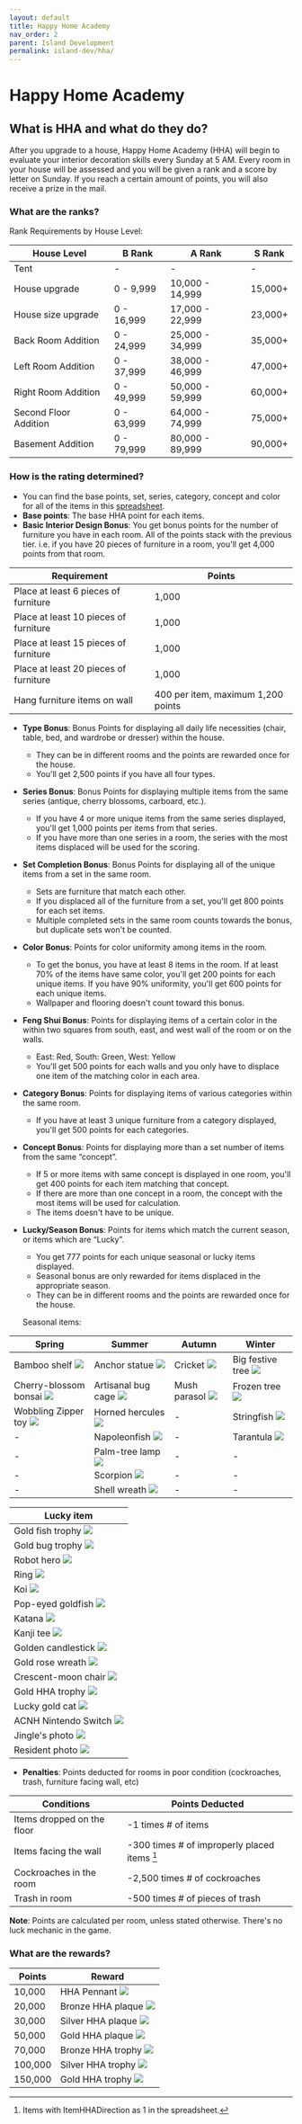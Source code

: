 ```yaml
---
layout: default
title: Happy Home Academy
nav_order: 2
parent: Island Development
permalink: island-dev/hha/
---
```

# Happy Home Academy
## What is HHA and what do they do?
After you upgrade to a house, Happy Home Academy (HHA) will begin to evaluate your interior decoration skills every Sunday at 5 AM. Every room in your house will be assessed and you will be given a rank and a score by letter on Sunday. If you reach a certain amount of points, you will also receive a prize in the mail.

### What are the ranks?
Rank Requirements by House Level:

| House Level           | B Rank      | A Rank           | S Rank  |
|-----------------------|-------------|------------------|---------|
| Tent                  | \-          | \-               | \-      |
| House upgrade         | 0 \- 9,999  | 10,000 \- 14,999 | 15,000+ |
| House size upgrade    | 0 \- 16,999 | 17,000 \- 22,999 | 23,000+ |
| Back Room Addition    | 0 \- 24,999 | 25,000 \- 34,999 | 35,000+ |
| Left Room Addition    | 0 \- 37,999 | 38,000 \- 46,999 | 47,000+ |
| Right Room Addition   | 0 \- 49,999 | 50,000 \- 59,999 | 60,000+ |
| Second Floor Addition | 0 \- 63,999 | 64,000 \- 74,999 | 75,000+ |
| Basement Addition     | 0 \- 79,999 | 80,000 \- 89,999 | 90,000+ |

### How is the rating determined?

- You can find the base points, set, series, category, concept and color for all of the items in this [spreadsheet](https://docs.google.com/spreadsheets/d/13d_LAJPlxMa_DubPTuirkIV4DERBMXbrWQsmSh8ReK4/edit#gid=1919547711).
- **Base points**: The base HHA point for each items.
- **Basic Interior Design Bonus**: You get bonus points for the number of furniture you have in each room. All of the points stack with the previous tier. i.e. if you have 20 pieces of furniture in a room, you'll get 4,000 points from that room.

| Requirement                           | Points                             |
|---------------------------------------|------------------------------------|
| Place at least 6 pieces of furniture  | 1,000                              |
| Place at least 10 pieces of furniture | 1,000                              |
| Place at least 15 pieces of furniture | 1,000                              |
| Place at least 20 pieces of furniture | 1,000                              |
| Hang furniture items on wall          | 400 per item, maximum 1,200 points |

- **Type Bonus**: Bonus Points for displaying all daily life necessities (chair, table, bed, and wardrobe or dresser) within the house.
  - They can be in different rooms and the points are rewarded once for the house.
  - You'll get 2,500 points if you have all four types.
- **Series Bonus**: Bonus Points for displaying multiple items from the same series (antique, cherry blossoms, carboard, etc.). 
  - If you have 4 or more unique items from the same series displayed, you'll get 1,000 points per items from that series.
  - If you have more than one series in a room, the series with the most items displaced will be used for the scoring.
- **Set Completion Bonus**: Bonus Points for displaying all of the unique items from a set in the same room.
  - Sets are furniture that match each other.
  - If you displaced all of the furniture from a set, you'll get 800 points for each set items.
  - Multiple completed sets in the same room counts towards the bonus, but duplicate sets won't be counted.
- **Color Bonus**: Points for color uniformity among items in the room.
  - To get the bonus, you have at least 8 items in the room. If at least 70% of the items have same color, you'll get 200 points for each unique items. If you have 90% uniformity, you'll get 600 points for each unique items.
  - Wallpaper and flooring doesn't count toward this bonus.
- **Feng Shui Bonus**: Points for displaying items of a certain color in the within two squares from south, east, and west wall of the room or on the walls.
  - East: Red,  South: Green, West: Yellow
  - You'll get 500 points for each walls and you only have to displace one item of the matching color in each area.
- **Category Bonus**: Points for displaying items of various categories within the same room.
  - If you have at least 3 unique furniture from a category displayed, you'll get 500 points for each categories.
- **Concept Bonus**: Points for displaying more than a set number of items from the same “concept”.
  - If 5 or more items with same concept is displayed in one room, you'll get 400 points for each item matching that concept.
  - If there are more than one concept in a room, the concept with the most items will be used for calculation.
  - The items doesn't have to be unique.
- **Lucky/Season Bonus**: Points for items which match the current season, or items which are “Lucky".
  - You get 777 points for each unique seasonal or lucky items displayed.
  - Seasonal bonus are only rewarded for items displaced in the appropriate season.
  - They can be in different rooms and the points are rewarded once for the house.

  Seasonal items:

| Spring                | Summer             | Autumn       | Winter           |
|-----------------------|--------------------|--------------|------------------|
| Bamboo shelf <span><img src="https://acnhcdn.com/latest/FtrIcon/FtrBambooShelf_Remake_0_0.png" id="inv-icon"></span> | Anchor statue <span><img src="https://acnhcdn.com/latest/FtrIcon/FtrShipanchor_Remake_0_0.png" id="inv-icon"></span>     | Cricket  <span><img src="https://acnhcdn.com/latest/FtrIcon/FtrInsectKohrogi.png" id="inv-icon"></span>     | Big festive tree <span><img src="https://acnhcdn.com/latest/FtrIcon/FtrTreeXmasL_Remake_0_0.png" id="inv-icon"></span> |
| Cherry-blossom bonsai <span><img src="https://acnhcdn.com/latest/FtrIcon/FtrBonsaiSakura.png" id="inv-icon"></span>  | Artisanal bug cage <span><img src="https://acnhcdn.com/latest/FtrIcon/FtrEventobjInsectBox.png" id="inv-icon"></span> | Mush parasol  <span><img src="https://acnhcdn.com/latest/FtrIcon/FtrMushroomParasol_Remake_0_0.png" id="inv-icon"></span> | Frozen tree <span><img src="https://acnhcdn.com/latest/FtrIcon/FtrIceTree_Remake_0_0.png" id="inv-icon"></span>      |
| Wobbling Zipper toy <span><img src="https://acnhcdn.com/latest/FtrIcon/FtrDollPyn.png" id="inv-icon"></span>         | Horned hercules <span><img src="https://acnhcdn.com/latest/FtrIcon/FtrInsectHerakuresuohkabuto.png" id="inv-icon"></span>   | \-           | Stringfish <span><img src="https://acnhcdn.com/latest/FtrIcon/FtrFishItou.png" id="inv-icon"></span>      |
| \-                    | Napoleonfish <span><img src="https://acnhcdn.com/latest/FtrIcon/FtrFishNaporeonfish.png" id="inv-icon"></span>      | \-           | Tarantula <span><img src="https://acnhcdn.com/latest/FtrIcon/FtrInsectTaranchura.png" id="inv-icon"></span>       |
| \-                    | Palm-tree lamp <span><img src="https://acnhcdn.com/latest/FtrIcon/FtrPalmtreelamp_Remake_0_0.png" id="inv-icon"></span>    | \-           | \-               |
| \-                    | Scorpion <span><img src="https://acnhcdn.com/latest/FtrIcon/FtrInsectSasori.png" id="inv-icon"></span>         | \-           | \-               |
| \-                    | Shell wreath <span><img src="https://acnhcdn.com/latest/FtrIcon/FtrDoorOrnamentWreathShell.png" id="inv-icon"></span>      | \-           | \-               |

| Lucky item           |
|----------------------|
| Gold fish trophy <span><img src="https://acnhcdn.com/latest/FtrIcon/FtrTrophyFishGold.png" id="inv-icon"></span>    |
| Gold bug trophy <span><img src="https://acnhcdn.com/latest/FtrIcon/FtrTrophyInsectGold.png" id="inv-icon"></span>     |
| Robot hero <span><img src="https://acnhcdn.com/latest/FtrIcon/FtrHerorobot_Remake_0_0.png" id="inv-icon"></span>          |
| Ring <span><img src="https://acnhcdn.com/latest/FtrIcon/FtrRing_Remake_0_0.png" id="inv-icon"></span>                |
| Koi <span><img src="https://acnhcdn.com/latest/FtrIcon/FtrFishNishikigoi.png" id="inv-icon"></span>                   |
| Pop-eyed goldfish <span><img src="https://acnhcdn.com/latest/FtrIcon/FtrFishDemekin.png" id="inv-icon"></span>    |
| Katana <span><img src="https://acnhcdn.com/latest/FtrIcon/FtrJapanSword_Remake_0_0.png" id="inv-icon"></span>               |
| Kanji tee <span><img src="https://acnhcdn.com/latest/FtrIcon/TopsTexTopTshirtsHKanji0.png" id="inv-icon"></span>            |
| Golden candlestick <span><img src="https://acnhcdn.com/latest/FtrIcon/FtrGoldCandlestand.png" id="inv-icon"></span>   |
| Gold rose wreath <span><img src="https://acnhcdn.com/latest/FtrIcon/FtrDoorOrnamentWreathRoseGold.png" id="inv-icon"></span>     |
| Crescent-moon chair <span><img src="https://acnhcdn.com/latest/FtrIcon/FtrStarMoonChairL_Remake_0_0.png" id="inv-icon"></span>  |
| Gold HHA trophy <span><img src="https://acnhcdn.com/latest/FtrIcon/FtrTrophyHhaGold.png" id="inv-icon"></span>      |
| Lucky gold cat <span><img src="https://acnhcdn.com/latest/FtrIcon/FtrManekinekoGold.png" id="inv-icon"></span>       |
| ACNH Nintendo Switch <span><img src="https://acnhcdn.com/latest/FtrIcon/FtrSwitch_Remake_0_0.png" id="inv-icon"></span> |
| Jingle's photo <span><img src="https://acnhcdn.com/latest/FtrIcon/BromideNpcSpRei_Remake_0_0.png" id="inv-icon"></span>       |
| Resident photo <span><img src="https://acnhcdn.com/latest/FtrIcon/BromideNpcNmlCat00_Remake_0_0.png" id="inv-icon"></span>       |

- **Penalties**: Points deducted for rooms in poor condition (cockroaches, trash, furniture facing wall, etc)

| Conditions                 | Points Deducted                               |
|----------------------------|-----------------------------------------------|
| Items dropped on the floor | \-1 times # of items                          |
| Items facing the wall      | \-300 times # of improperly placed items [^1] |
| Cockroaches in the room    | \-2,500 times # of cockroaches                |
| Trash in room              | \-500 times # of pieces of trash              |

[^1]: Items with ItemHHADirection as 1 in the spreadsheet.

**Note**: Points are calculated per room, unless stated otherwise. There's no luck mechanic in the game.

### What are the rewards?

| Points  | Reward            |
|---------|-------------------|
| 10,000  | HHA Pennant  <span><img src="https://acnhcdn.com/latest/FtrIcon/FtrPenantHha.png" id="inv-icon"></span>       |
| 20,000  | Bronze HHA plaque  <span><img src="https://acnhcdn.com/latest/FtrIcon/FtrShieldHhaBronze.png" id="inv-icon"></span> |
| 30,000  | Silver HHA plaque  <span><img src="https://acnhcdn.com/latest/FtrIcon/FtrShieldHhaSilver.png" id="inv-icon"></span> |
| 50,000  | Gold HHA plaque  <span><img src="https://acnhcdn.com/latest/FtrIcon/FtrShieldHhaGold.png" id="inv-icon"></span>  |
| 70,000  | Bronze HHA trophy  <span><img src="https://acnhcdn.com/latest/FtrIcon/FtrTrophyHhaBronze.png" id="inv-icon"></span> |
| 100,000 | Silver HHA trophy  <span><img src="https://acnhcdn.com/latest/FtrIcon/FtrTrophyHhaSilver.png" id="inv-icon"></span> |
| 150,000 | Gold HHA trophy  <span><img src="https://acnhcdn.com/latest/FtrIcon/FtrTrophyHhaGold.png" id="inv-icon"></span>  |
